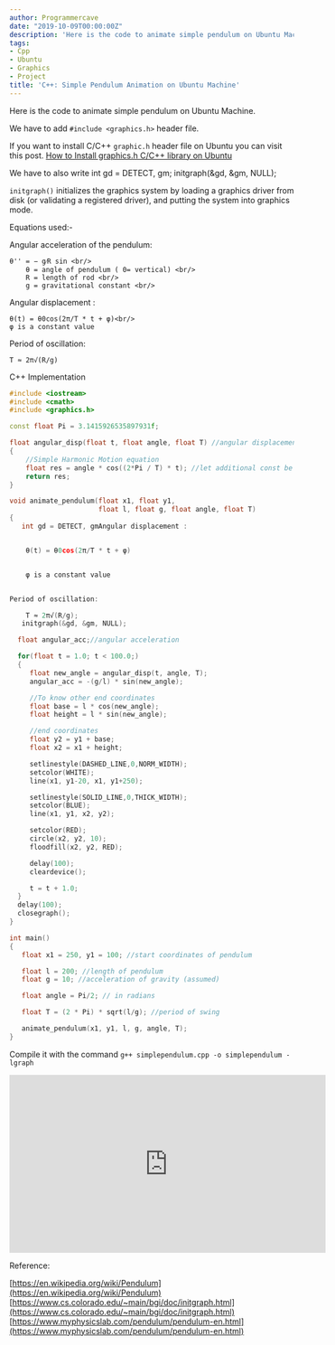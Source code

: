 ```yaml
---
author: Programmercave
date: "2019-10-09T00:00:00Z"
description: 'Here is the code to animate simple pendulum on Ubuntu Machine. '
tags:
- Cpp
- Ubuntu
- Graphics
- Project
title: 'C++: Simple Pendulum Animation on Ubuntu Machine'
---
```




Here is the code to animate simple pendulum on Ubuntu Machine.

We have to add `#include <graphics.h>` header file.

If you want to install C/C++ `graphic.h` header file on Ubuntu you can visit this post. [How to Install graphics.h C/C++ library on Ubuntu](/How-to-Install-graphics.h-C-C-library-on-Ubuntu)

We have to also write 
  int gd = DETECT, gm;
  initgraph(&gd, &gm, NULL);
  
`initgraph()` initializes the graphics system by loading a graphics driver from disk (or validating a registered driver), and putting the system into graphics mode. 

Equations used:-

Angular acceleration of the pendulum:

    θ'' = − g⁄R sin <br/>
        θ = angle of pendulum ( 0= vertical) <br/>
        R = length of rod <br/>
        g = gravitational constant <br/>
 
Angular displacement :

    θ(t) = θ0cos(2π/T * t + φ)<br/>
    φ is a constant value

Period of oscillation:

    T ≈ 2π√(R/g)

 <input type="hidden" name="IL_IN_ARTICLE"> 

C++ Implementation

```cpp
#include <iostream>
#include <cmath>
#include <graphics.h>

const float Pi = 3.1415926535897931f;

float angular_disp(float t, float angle, float T) //angular displacement
{
    //Simple Harmonic Motion equation
    float res = angle * cos((2*Pi / T) * t); //let additional const be 0
    return res;
}

void animate_pendulum(float x1, float y1,
                      float l, float g, float angle, float T)
{
   int gd = DETECT, gmAngular displacement :


    θ(t) = θ0cos(2π/T * t + φ)


    φ is a constant value


Period of oscillation:

    T ≈ 2π√(R/g);
   initgraph(&gd, &gm, NULL);

  float angular_acc;//angular acceleration

  for(float t = 1.0; t < 100.0;)
  {
     float new_angle = angular_disp(t, angle, T);
     angular_acc = -(g/l) * sin(new_angle);

     //To know other end coordinates
     float base = l * cos(new_angle);
     float height = l * sin(new_angle);

     //end coordinates
     float y2 = y1 + base;
     float x2 = x1 + height;

     setlinestyle(DASHED_LINE,0,NORM_WIDTH);
     setcolor(WHITE);
     line(x1, y1-20, x1, y1+250);

     setlinestyle(SOLID_LINE,0,THICK_WIDTH);
     setcolor(BLUE);
     line(x1, y1, x2, y2);

     setcolor(RED);
     circle(x2, y2, 10);
     floodfill(x2, y2, RED);

     delay(100);
     cleardevice();

     t = t + 1.0;
  }
  delay(100);
  closegraph();
}

int main()
{
   float x1 = 250, y1 = 100; //start coordinates of pendulum

   float l = 200; //length of pendulum
   float g = 10; //acceleration of gravity (assumed)

   float angle = Pi/2; // in radians

   float T = (2 * Pi) * sqrt(l/g); //period of swing

   animate_pendulum(x1, y1, l, g, angle, T);
}
```    

Compile it with the command `g++ simplependulum.cpp -o simplependulum -lgraph`

<iframe width="560" height="315" src="https://www.youtube.com/embed/0Loe_KassCk" frameborder="0" allow="accelerometer; autoplay; encrypted-media; gyroscope; picture-in-picture" allowfullscreen></iframe>

Reference:

[https://en.wikipedia.org/wiki/Pendulum](https://en.wikipedia.org/wiki/Pendulum)<br/>
[https://www.cs.colorado.edu/~main/bgi/doc/initgraph.html](https://www.cs.colorado.edu/~main/bgi/doc/initgraph.html)<br/>
[https://www.myphysicslab.com/pendulum/pendulum-en.html](https://www.myphysicslab.com/pendulum/pendulum-en.html) 
  

